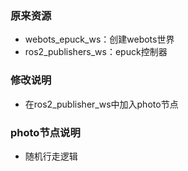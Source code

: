 ### 原来资源
- webots_epuck_ws：创建webots世界
- ros2_publishers_ws：epuck控制器

### 修改说明
- 在ros2_publisher_ws中加入photo节点

### photo节点说明
- 随机行走逻辑